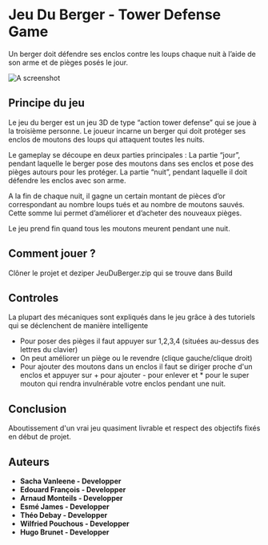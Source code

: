 # Jeu Du Berger - Tower Defense Game
Un berger doit défendre ses enclos contre les loups chaque nuit à l’aide de son arme et de pièges posés le jour.

![A screenshot](screenshot.png)


## Principe du jeu

Le jeu du berger est un jeu 3D de type “action tower defense” qui se joue à la troisième personne. Le joueur incarne un berger qui doit protéger ses enclos de moutons des loups qui attaquent toutes les nuits. 

Le gameplay se découpe en deux parties principales :
La partie “jour”, pendant laquelle le berger pose des moutons dans ses enclos et pose des pièges autours pour les protéger.
La partie “nuit”, pendant laquelle il doit défendre les enclos avec son arme.

A la fin de chaque nuit, il gagne un certain montant de pièces d’or correspondant au nombre loups tués et au nombre de moutons sauvés. Cette somme lui permet d’améliorer et d’acheter des nouveaux pièges.

Le jeu prend fin quand tous les moutons meurent pendant une nuit.


## Comment jouer ?

Clôner le projet et deziper JeuDuBerger.zip qui se trouve dans Build
 
 
## Controles

La plupart des mécaniques sont expliqués dans le jeu grâce à des tutoriels qui se déclenchent de manière intelligente
- Pour poser des pièges il faut appuyer sur 1,2,3,4 (situées au-dessus des lettres du clavier)
- On peut améliorer un piège ou le revendre (clique gauche/clique droit)
- Pour ajouter des moutons dans un enclos  il faut se diriger proche d'un enclos et appuyer sur + pour ajouter - pour enlever
et * pour le super mouton qui rendra invulnérable votre enclos pendant une nuit.

## Conclusion

Aboutissement d'un vrai jeu quasiment livrable et respect des objectifs fixés en début de projet.



## Auteurs

* **Sacha Vanleene - Developper** 
* **Edouard François - Developper**
* **Arnaud Monteils - Developper**
* **Esmé James - Developper**
* **Théo Debay - Developper**
* **Wilfried Pouchous - Developper**
* **Hugo Brunet - Developper**
